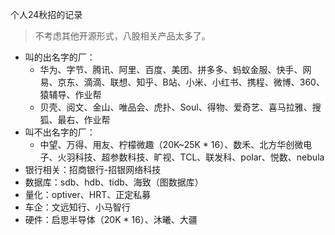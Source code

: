 个人24秋招的记录
>不考虑其他开源形式，八股相关产品太多了。

+ 叫的出名字的厂：
	+ 华为、字节、腾讯、阿里、百度、美团、拼多多、蚂蚁金服、快手、网易、京东、滴滴、联想、知乎、B站、小米、小红书、携程、微博、360、猿辅导、作业帮
	+ 贝壳、阅文、金山、唯品会、虎扑、Soul、得物、爱奇艺、喜马拉雅、搜狐、最右、作业帮
+ 叫不出名字的厂：
	+ 中望、万得、用友、柠檬微趣（20K~25K * 16）、数禾、北方华创微电子、火羽科技、超参数科技、旷视、TCL、联发科、polar、悦数、nebula
+ 银行相关：招商银行-招银网络科技
+ 数据库：sdb、hdb、tidb、海致（图数据库）
+ 量化：optiver、HRT、正定私募
+ 车企：文远知行、小马智行
+ 硬件：启思半导体（20K * 16）、沐曦、大疆